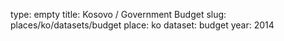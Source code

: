 type: empty
title: Kosovo / Government Budget
slug: places/ko/datasets/budget
place: ko
dataset: budget
year: 2014
